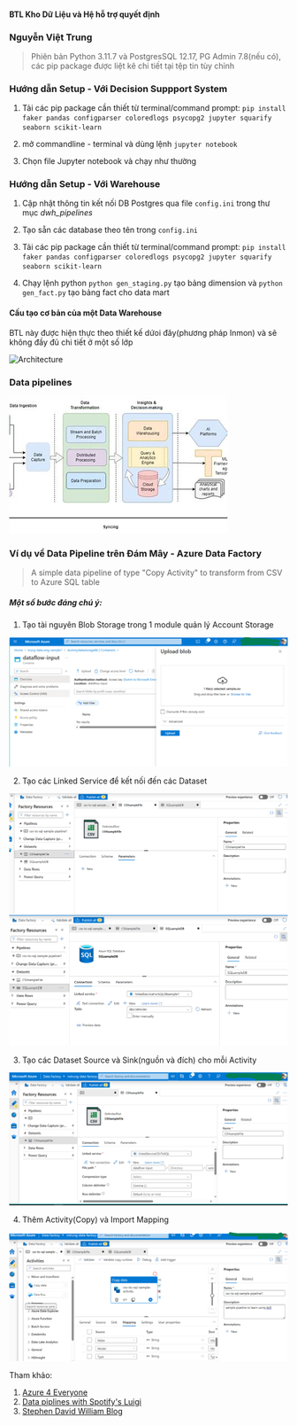 #### BTL Kho Dữ Liệu và Hệ hỗ trợ quyết định

### Nguyễn Việt Trung

> Phiên bản Python 3.11.7 và PostgresSQL 12.17, PG Admin 7.8(nếu có), các
> pip package được liệt kê chi tiết tại tệp tin tùy chỉnh

### Hướng dẫn Setup - Với Decision Suppport System

1. Tải các pip package cần thiết từ terminal/command prompt: ```pip install faker pandas configparser coloredlogs psycopg2 jupyter squarify seaborn scikit-learn```

2. mở commandline - terminal và dùng lệnh ```jupyter notebook```

3. Chọn file Jupyter notebook và chạy như thường

### Hướng dẫn Setup - Với Warehouse

1. Cập nhật thông tin kết nối DB Postgres qua file `config.ini` trong thư mục *dwh_pipelines*

2. Tạo sẵn các database theo tên trong `config.ini`

3. Tải các pip package cần thiết từ terminal/command prompt: ```pip install faker pandas configparser coloredlogs psycopg2 jupyter squarify seaborn scikit-learn```

4. Chạy lệnh python  ```python gen_staging.py``` tạo bảng dimension và ```python gen_fact.py``` tạo bảng fact cho data mart

#### Cấu tạo cơ bản của một Data Warehouse

BTL này được hiện thực theo thiết kế dứoi đây(phương pháp Inmon) và sẽ không đầy đủ chi tiết ở một số lớp
 
![Architecture](arch.png)

### Data pipelines

![Data Pipeline Components](dp.jpg)


### Ví dụ về Data Pipeline trên Đám Mây - Azure Data Factory


> A simple data pipeline of type "Copy Activity" to transform from CSV to Azure SQL table

##### Một số bước đáng chú ý:

1. Tạo tài nguyên Blob Storage trong 1 module quản lý Account Storage

![Screenshot](./azureDF/upload-blob-csv.png)

2. Tạo các Linked Service để kết nối đến các Dataset

![Screenshot](./azureDF/create-linkedservice-and-dataset-1.png)
![Screenshot](./azureDF/create-linkedservice-and-dataset-2.png)

3. Tạo các Dataset Source và Sink(nguồn và đích) cho mỗi Activity

![Screenshot](./azureDF/create-dataset.png)

4. Thêm Activity(Copy) và Import Mapping

![Screenshot](./azureDF/add-copy-activity-and-check-mapping.png)


Tham khảo:

1. [Azure 4 Everyone](https://azure4everyone.com/)
2. [Data piplines with Spotify's Luigi](https://dev.to/mpangrazzi/data-pipelines-with-luigi-87d)
3. [Stephen David William Blog](https://stephendavidwilliams.com/how-i-created-a-postgres-data-warehouse-with-python-sql)

